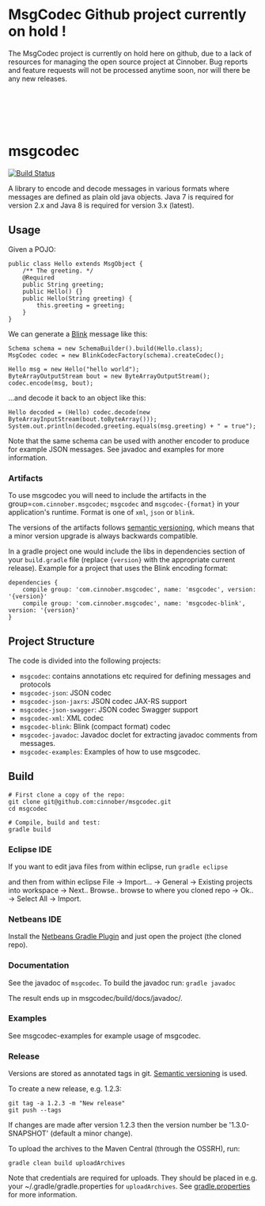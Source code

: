 # MsgCodec Github project currently on hold !

The MsgCodec project is currently on hold here on github, due to a lack of resources for managing the open source project at Cinnober. 
Bug reports and feature requests will not be processed anytime soon, nor will there be any new releases.

<br>
<br>
<br>
<br>


# msgcodec #
[![Build Status](https://travis-ci.org/cinnober/msgcodec.svg?branch=master)](https://travis-ci.org/cinnober/msgcodec)

A library to encode and decode messages in various formats where messages are defined as plain old java objects.
Java 7 is required for version 2.x and Java 8 is required for version 3.x (latest).

## Usage ##
Given a POJO:

    public class Hello extends MsgObject {
        /** The greeting. */
        @Required
        public String greeting;
        public Hello() {}
        public Hello(String greeting) {
            this.greeting = greeting;
        }
    }


We can generate a [Blink](http://blinkprotocol.org) message like this:

    Schema schema = new SchemaBuilder().build(Hello.class);
    MsgCodec codec = new BlinkCodecFactory(schema).createCodec();

    Hello msg = new Hello("hello world");
    ByteArrayOutputStream bout = new ByteArrayOutputStream();
    codec.encode(msg, bout);

...and decode it back to an object like this:

    Hello decoded = (Hello) codec.decode(new ByteArrayInputStream(bout.toByteArray()));
    System.out.println(decoded.greeting.equals(msg.greeting) + " = true");

Note that the same schema can be used with another encoder to produce for example JSON messages. See javadoc and examples for more information.

### Artifacts  ###

To use msgcodec you will need to include the artifacts in the group=`com.cinnober.msgcodec`; `msgcodec` and `msgcodec-{format}` in your application's runtime. Format is one of `xml`, `json` or `blink`.

The versions of the artifacts follows [semantic versioning](http://semver.org), which means that a minor version upgrade is always backwards compatible.

In a gradle project one would include the libs in dependencies section of your `build.gradle` file (replace `{version}` with the appropriate current release). Example for a project that uses the Blink encoding format:

    dependencies {
        compile group: 'com.cinnober.msgcodec', name: 'msgcodec', version: '{version}'
        compile group: 'com.cinnober.msgcodec', name: 'msgcodec-blink', version: '{version}'
    }

## Project Structure ##

The code is divided into the following projects:

- `msgcodec`: contains annotations etc required for defining messages and protocols
- `msgcodec-json`: JSON codec
- `msgcodec-json-jaxrs`: JSON codec JAX-RS support
- `msgcodec-json-swagger`: JSON codec Swagger support
- `msgcodec-xml`: XML codec
- `msgcodec-blink`: Blink (compact format) codec
- `msgcodec-javadoc`: Javadoc doclet for extracting javadoc comments from messages.
- `msgcodec-examples`: Examples of how to use msgcodec.


## Build ##

	# First clone a copy of the repo:
	git clone git@github.com:cinnober/msgcodec.git
	cd msgcodec
	
	# Compile, build and test:
	gradle build

### Eclipse IDE ###

If you want to edit java files from within eclipse, run `gradle eclipse`

and then from within eclipse File -> Import... -> General -> Existing projects into workspace -> Next.. Browse.. browse to where you cloned repo -> Ok.. -> Select All -> Import.

### Netbeans IDE ###

Install the [Netbeans Gradle Plugin](http://plugins.netbeans.org/plugin/44510/gradle-support) and just open the project (the cloned repo).

### Documentation ###
See the javadoc of `msgcodec`. To build the javadoc run: `gradle javadoc`

The result ends up in msgcodec/build/docs/javadoc/.

### Examples ###

See msgcodec-examples for example usage of msgcodec.

### Release ###

Versions are stored as annotated tags in git. [Semantic versioning](http://semver.org) is used.

To create a new release, e.g. 1.2.3:

    git tag -a 1.2.3 -m "New release"
    git push --tags

If changes are made after version 1.2.3 then the version number be '1.3.0-SNAPSHOT' (default a minor change).

To upload the archives to the Maven Central (through the OSSRH), run:

    gradle clean build uploadArchives

Note that credentials are required for uploads. They should be placed in e.g. your
~/.gradle/gradle.properties for `uploadArchives`.
See [gradle.properties](gradle.properties) for more information.
